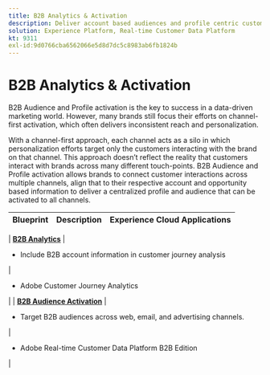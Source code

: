 ```yaml
---
title: B2B Analytics & Activation
description: Deliver account based audiences and profile centric customer experiences with Real-time Customer Data Platform​.
solution: Experience Platform, Real-time Customer Data Platform
kt: 9311
exl-id:9d0766cba6562066e5d8d7dc5c8983ab6fb1824b
---
```

# B2B Analytics & Activation

B2B Audience and Profile activation is the key to success in a data-driven marketing world. However, many brands still focus their efforts on channel-first activation, which often delivers inconsistent reach and personalization.

With a channel-first approach, each channel acts as a silo in which personalization efforts target only the customers interacting with the brand on that channel. This approach doesn’t reflect the reality that customers interact with brands across many different touch-points. B2B Audience and Profile activation allows brands to connect customer interactions across multiple channels, align that to their respective account and opportunity based information to deliver a centralized profile and audience that can be activated to all channels.

| Blueprint | Description| Experience Cloud Applications|
|---|---|---|

| **[B2B Analytics](https://experienceleague.adobe.com/docs/analytics-platform/using/cja-usecases/b2b.html)** | <ul><li>Include B2B account information in customer journey analysis</li></ul>|<ul><li>Adobe Customer Journey Analytics</li></ul>|
| **[B2B Audience Activation](b2bactivation.md)** | <ul><li>Target B2B audiences across web, email, and advertising channels.</li></ul>|<ul><li>Adobe Real-time Customer Data Platform B2B Edition</li></ul>|

